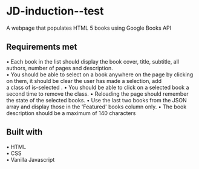# JD-induction--test

  A webpage that populates HTML 5 books using Google Books API 
  
  
 ## Requirements met
  
• Each book in the list should display the book cover, title, subtitle, all authors, number of pages and description.</br>
• You should be able to select on a book anywhere on the page by clicking on them, it should be clear the user has made a selection, add</br>
a class of is-selected .
• You should be able to click on a selected book a second time to
remove the class.
• Reloading the page should remember the state of the selected books.
• Use the last two books from the JSON array and display those in the
'Featured' books column only.
• The book description should be a maximum of 140 characters
  
##  Built with
 
• HTML</br>
• CSS</br>
• Vanilla Javascript
 
